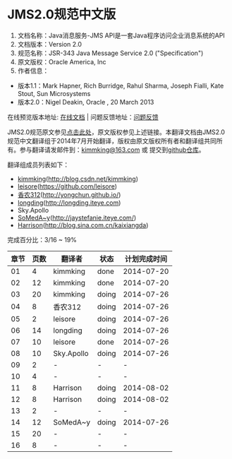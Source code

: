 # JMS2.0规范中文版

1. 文档名称：Java消息服务-JMS API是一套Java程序访问企业消息系统的API
1. 文档版本：Version 2.0
1. 规范名称：JSR-343 Java Message Service 2.0 ("Specification")
1. 原文版权：Oracle America, Inc
1. 作者信息：
 * 版本1.1：Mark Hapner, Rich Burridge, Rahul Sharma, Joseph Fialli, Kate Stout, Sun Microsystems
 * 版本2.0：Nigel Deakin, Oracle , 20 March 2013

在线预览版本地址: [在线文档](http://kimmking.gitbooks.io/jms20cn/)
| 问题反馈地址：[问题反馈](https://github.com/kimmking/JMS2CN/issues)

JMS2.0规范原文参见[点击此处](https://jcp.org/en/jsr/detail?id=343)，原文版权参见上述链接。本翻译文档由JMS2.0规范中文翻译组于2014年7月开始翻译，版权由原文版权所有者和翻译组共同所有。参与翻译请发邮件到：kimmking@163.com 或 提交到[github仓库](https://github.com/kimmking/JMS2CN)。

翻译组成员列表如下：
* [kimmking](https://github.com/kimmking)(http://blog.csdn.net/kimmking)
* [leisore](https://github.com/leisore)(https://github.com/leisore)
* [香农312](https://github.com/yongchun)(http://yongchun.github.io/)
* [longding](https://github.com/badguyding)(http://longding.iteye.com)
* Sky.Apollo
* [SoMedA~y](https://github.com/yanghongzhuang)(http://jaystefanie.iteye.com/)
* [Harrison](https://github.com/huyisong1413)(http://blog.sina.com.cn/kaixiangda)

完成百分比：3/16 ~ 19%

| 章节 | 页数 | 翻译者 | 状态 | 计划完成时间 |
| -- | -- | -- | -- | -- |
| 01 | 4 | kimmking | done | 2014-07-20 |
| 02 | 12 | kimmking | done | 2014-07-20 |
| 03 | 20 | kimmking | doing | 2014-07-26 |
| 04 | 8 | 香农312 | doing | 2014-07-26 |
| 05 | 2 | leisore | doing | 2014-07-26 |
| 06 | 14 | longding | doing | 2014-07-26 |
| 07 | 10 | leisore | done | 2014-07-26 |
| 08 | 10 | Sky.Apollo | doing | 2014-07-26 |
| 09 | 2 | - | - | - |
| 10 | 4 | - | - | - |
| 11 | 8 | Harrison | doing | 2014-08-02 |
| 12 | 8 | Harrison | doing | 2014-08-02 |
| 13 | 2 | - | - | - |
| 14 | 12 | SoMedA~y | doing | 2014-07-26|
| 15 | 20 | - | - | - |
| 16 | 8 | - | - | - |





